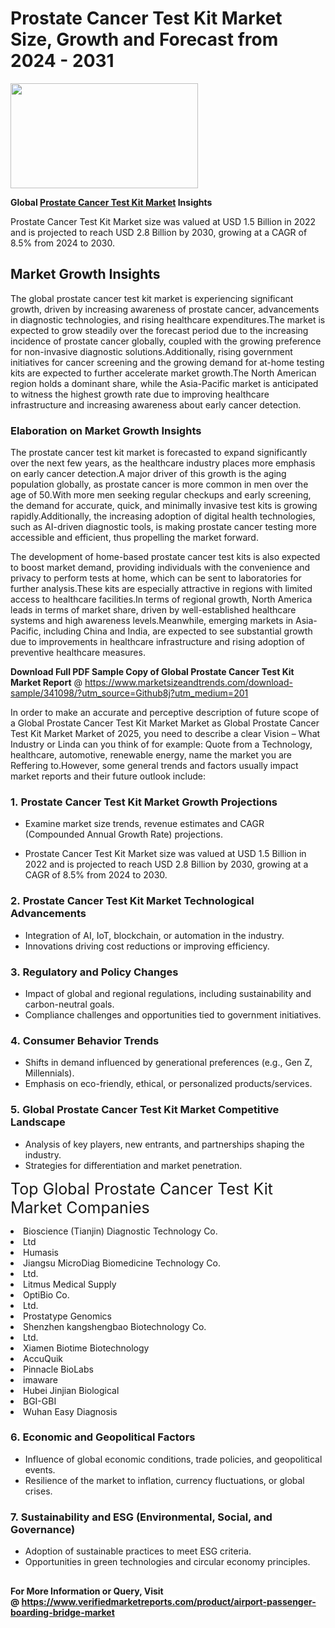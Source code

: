 <H1>Prostate Cancer Test Kit Market Size, Growth and Forecast from 2024 - 2031</H1><img class="aligncenter size-medium wp-image-584254" src="https://thirdeyenews.in/wp-content/uploads/2024/09/Global-Market-Research-300x168.jpeg" alt="" width="300" height="168" /><p><strong>Global&nbsp;<a href="https://www.marketsizeandtrends.com/download-sample/341098/?utm_source=Github8j?utm_medium=201">Prostate Cancer Test Kit Market</a> Insights</strong></p><p>Prostate Cancer Test Kit Market size was valued at USD 1.5 Billion in 2022 and is projected to reach USD 2.8 Billion by 2030, growing at a CAGR of 8.5% from 2024 to 2030.</p><p><h2>Market Growth Insights</h2> <p>The global prostate cancer test kit market is experiencing significant growth, driven by increasing awareness of prostate cancer, advancements in diagnostic technologies, and rising healthcare expenditures.The market is expected to grow steadily over the forecast period due to the increasing incidence of prostate cancer globally, coupled with the growing preference for non-invasive diagnostic solutions.Additionally, rising government initiatives for cancer screening and the growing demand for at-home testing kits are expected to further accelerate market growth.The North American region holds a dominant share, while the Asia-Pacific market is anticipated to witness the highest growth rate due to improving healthcare infrastructure and increasing awareness about early cancer detection.</p> <h3>Elaboration on Market Growth Insights</h3> <p>The prostate cancer test kit market is forecasted to expand significantly over the next few years, as the healthcare industry places more emphasis on early cancer detection.A major driver of this growth is the aging population globally, as prostate cancer is more common in men over the age of 50.With more men seeking regular checkups and early screening, the demand for accurate, quick, and minimally invasive test kits is growing rapidly.Additionally, the increasing adoption of digital health technologies, such as AI-driven diagnostic tools, is making prostate cancer testing more accessible and efficient, thus propelling the market forward.</p> <p>The development of home-based prostate cancer test kits is also expected to boost market demand, providing individuals with the convenience and privacy to perform tests at home, which can be sent to laboratories for further analysis.These kits are especially attractive in regions with limited access to healthcare facilities.In terms of regional growth, North America leads in terms of market share, driven by well-established healthcare systems and high awareness levels.Meanwhile, emerging markets in Asia-Pacific, including China and India, are expected to see substantial growth due to improvements in healthcare infrastructure and rising adoption of preventive healthcare measures.</p> <p><span class=""><strong>Download Full PDF Sample Copy of Global Prostate Cancer Test Kit Market Report</strong> @ <a href="https://www.marketsizeandtrends.com/download-sample/341098/?utm_source=Github8j?utm_medium=201" target="_blank">https://www.marketsizeandtrends.com/download-sample/341098/?utm_source=Github8j?utm_medium=201</a></span></p><p>In order to make an accurate and perceptive description of future scope of a Global&nbsp;Prostate Cancer Test Kit Market Market as Global&nbsp;Prostate Cancer Test Kit Market Market of 2025, you need to describe a clear Vision &ndash; What Industry or Linda can you think of for example: Quote from a Technology, healthcare, automotive, renewable energy, name the market you are Reffering to.However, some general trends and factors usually impact market reports and their future outlook include:</p><h3>1.&nbsp;<strong>Prostate Cancer Test Kit Market Growth Projections</strong></h3><ul><li>Examine market size trends, revenue estimates and CAGR (Compounded Annual Growth Rate) projections.</li><li><p>Prostate Cancer Test Kit Market size was valued at USD 1.5 Billion in 2022 and is projected to reach USD 2.8 Billion by 2030, growing at a CAGR of 8.5% from 2024 to 2030.</p></li></ul><h3>2.&nbsp;<strong>Prostate Cancer Test Kit Market Technological Advancements</strong></h3><ul><li>Integration of AI, IoT, blockchain, or automation in the industry.</li><li>Innovations driving cost reductions or improving efficiency.</li></ul><h3>3.&nbsp;<strong>Regulatory and Policy Changes</strong></h3><ul><li>Impact of global and regional regulations, including sustainability and carbon-neutral goals.</li><li>Compliance challenges and opportunities tied to government initiatives.</li></ul><h3>4.&nbsp;<strong>Consumer Behavior Trends</strong></h3><ul><li>Shifts in demand influenced by generational preferences (e.g., Gen Z, Millennials).</li><li>Emphasis on eco-friendly, ethical, or personalized products/services.</li></ul><h3>5.&nbsp;<strong>Global Prostate Cancer Test Kit Market Competitive Landscape</strong></h3><ul><li>Analysis of key players, new entrants, and partnerships shaping the industry.</li><li>Strategies for differentiation and market penetration.</li></ul><p data-pm-slice="1 1 []"><span style="color: inherit; font-family: inherit; font-size: 25px;">Top Global Prostate Cancer Test Kit Market Companies</span></p><div class="" data-test-id=""><p><li>Bioscience (Tianjin) Diagnostic Technology Co.</li><li>Ltd</li><li> Humasis</li><li> Jiangsu MicroDiag Biomedicine Technology Co.</li><li> Ltd.</li><li> Litmus Medical Supply</li><li> OptiBio Co.</li><li> Ltd.</li><li> Prostatype Genomics</li><li> Shenzhen kangshengbao Biotechnology Co.</li><li> Ltd.</li><li> Xiamen Biotime Biotechnology</li><li> AccuQuik</li><li> Pinnacle BioLabs</li><li> imaware</li><li> Hubei Jinjian Biological</li><li> BGI-GBI</li><li> Wuhan Easy Diagnosis</li></p></div><h3>6.&nbsp;<strong>Economic and Geopolitical Factors</strong></h3><ul><li>Influence of global economic conditions, trade policies, and geopolitical events.</li><li>Resilience of the market to inflation, currency fluctuations, or global crises.</li></ul><h3>7.&nbsp;<strong>Sustainability and ESG (Environmental, Social, and Governance)</strong></h3><ul><li>Adoption of sustainable practices to meet ESG criteria.</li><li>Opportunities in green technologies and circular economy principles.</li></ul><h2><strong style="font-size: 14px;">For More Information or Query, Visit @&nbsp;</strong><a style="background-color: #ffffff; font-size: 14px;" href="https://www.marketsizeandtrends.com/report/prostate-cancer-test-kit-market/" target="_blank">https://www.verifiedmarketreports.com/product/airport-passenger-boarding-bridge-market</a></h2>